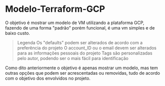 # Modelo-Terraform-GCP
 O objetivo é mostrar um modelo de VM utilizando a plataforma GCP, fazendo de uma forma "padrão" porém funcional, é uma vm simples e de baixo custo.
 







   >Legenda
     Os "defaults" podem ser alterados de acordo com a preferência do projeto
     O account_ID ou o email devem ser alterados para as informações pessoais do projeto
     Tags são personalizadas pelo autor, podendo ser o mais fácil para identificação
     
 Como dito anteriormente o objetivo é apenas mostrar um modelo, mas tem outras opções que podem ser acrescentadas ou removidas, tudo de acordo com o objetivo dos envolvidos no projeto.